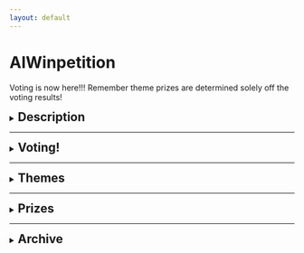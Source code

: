 ```yaml
---
layout: default
---
```


# AIWinpetition

Voting is now here!!! Remember theme prizes are determined solely off the voting results!

<div>
  <details>
    <summary><h2 style="display: inline;">Description</h2></summary>
    <p>The AIWinpetition is an innovation competition conducted by BuildingBloCS.SG in collaboration with AISG. Throughout the competition, students will be able to team up and work on an idea which brings their skills from previous workshops together.
    </p>

    <p>Students will be given various themes to choose from and maximise their creative thinking and computational skills. Finally, various teams will be awarded titles and provided feedback on their ideas, including theme prizes and even some special awards!</p>

  </details>
</div>

---

<div>
  <details>
    <summary><h2 style="display: inline;">Voting!</h2></summary>
    <div>
      <p>Click below to find out more about the submissions from the different teams! You are allowed to vote for different teams for video and prototype winners</p>
      <details>
        <summary><strong>Team 1</strong></summary>
        <br>
        <ul>
          <li>Click <a href="https://drive.google.com/file/d/1U8s-fy0gRW7mOwdchNYDd2XSmduTCnWD/view?usp=sharing">here</a> to view video</li>
          <li>Click <a href="https://drive.google.com/file/d/1b4DzStA6A3Y033goFR3Jh4fnj5PRqUrY/view?usp=sharing">here</a> to view prototype</li>
        </ul>
      </details>
      <br><br>
      <details>
        <summary><strong>Team 2</strong></summary>
        <br>
        <ul>
          <li>Click <a href="https://drive.google.com/file/d/1ZE14izo8y6ZVhJ8eNsHEVMyW8PoIh5Ew/view?usp=sharing">here</a> to view video</li>
          <li>Click <a href="https://drive.google.com/file/d/13LQM7rwg0SaX1MIlNYtd-1mZIszXgT0b/view?usp=sharing">here</a> to view prototype</li>
          <li>Click <a href="https://drive.google.com/file/d/1VipzJ7vtoDPMhfD25O3RxhkKawBAppXL/view?usp=sharing">here</a> to view supporting documents</li> 
          <li>Click <a href="https://github.com/ngjunjay/AIWinpetition_Team2_icantfindaname.py">here</a> to view Github Repository</li>
        </ul>
      </details>
      <br><br>
      <details>
        <summary><strong>Team 3</strong></summary>
        <br>
        <ul>
          <li>Click <a href="https://drive.google.com/file/d/1__Y2M41L3S5DSpuEU1qPjpapkTL7tMKs/view?usp=sharing">here</a> to view video</li>
          <li>Click <a href="https://drive.google.com/file/d/1pr5YyCAzM7T8AU_1K398CU5Ya8puWuvQ/view?usp=sharing">here</a> to view prototype</li>
          <li>Click <a href="https://github.com/Dawn1123-cell/AIWinpetition2_3_Prototype">here</a> to view Github Repository</li>
        </ul>
      </details>
      <br><br>
      <details>
        <summary><strong>Team 4</strong></summary>
        <br>
        <ul>
          <li>Click <a href="https://drive.google.com/file/d/1xbgsM_mjXQf_ddlccJdL25ZmqIGEk_u4/view?usp=sharing">here</a> to view video</li>
          <li>Click <a href="https://drive.google.com/file/d/1XOLvOP5-aiMnAHwVymWfxq-PfhzouAFS/view?usp=sharing">here</a> to view prototype</li>
          <li>Click <a href="https://drive.google.com/file/d/1-5JLUcL6rrfTdMj8OXL0e2Myie_rLML4/view?usp=sharing">here</a> to view supporting documents</li>
          <li>Click <a href="https://github.com/ZiLi-meowzz/AIWinpetition2_Team4_Space_FINAL">here</a> to view Github Repository</li>
        </ul>
      </details>
      <br><br>
      <details>
        <summary><strong>Team 5</strong></summary>
        <br>
        <ul>
          <li>Click <a href="https://drive.google.com/file/d/16AFEOhH57UuEp2r_81Qpb4z6_n4cudfy/view?usp=sharing">here</a> to view video</li>
          <li>Click <a href="https://drive.google.com/file/d/1b42fPJ4G5f12-1SucBPuJkmlJ_ysUjyH/view?usp=sharing">here</a> to view prototype</li>
          <li>Click <a href="https://drive.google.com/file/d/1VIglqXzebQH0nL7p-s2pYOhXSUs6uTWd/view?usp=sharing">here</a> to view supporting documents</li>
          <li>Click <a href="https://github.com/4llysa/AIWinpetition3_5_CGA">here</a> to view Github Repository</li>
        </ul>
      </details>
      <br><br>
      <details>
        <summary><strong>Team 6</strong></summary>
        <br>
        <ul>
          <li>Click <a href="https://drive.google.com/file/d/1Y8f2aF1nvIr_GPvBFpwH0SrtLCX6NEDZ/view?usp=sharing">here</a> to view video</li>
          <li>Click <a href="https://drive.google.com/file/d/1nKsMFwesxBuWn0YQDomlTUPNPYj3p7bi/view?usp=sharing">here</a> to view prototype</li>
          <li>Click <a href="https://drive.google.com/file/d/1VN1lmTQOvN3Wm9nlarGpAI-B_IRiFYUi/view?usp=sharing">here</a> to view supporting documents</li>
          <li>Click <a href="https://github.com/RottenLemons/AIWinpetition3_6_AImax">here</a> to view Github Repository</li>
        </ul>
      </details>
      <br><br>
      <details>
        <summary><strong>Team 7</strong></summary>
        <br>
        <ul>
          <li>Click <a href="https://drive.google.com/file/d/1uqMEng7uGALBAYoLlAz9mu0RvXi900vZ/view?usp=sharing">here</a> to view video</li>
          <li>Click <a href="https://drive.google.com/file/d/14hRwQo3u2tLnUgtkzYXj6MAUZiHInXcv/view?usp=sharing">here</a> to view prototype</li>
          <li>Click <a href="https://drive.google.com/file/d/1X__0Iy5_OTu700qQ8tu0rZo-zjkFjOBE/view?usp=sharing">here</a> to view supporting documents</li>
          <li>Click <a href="https://github.com/ThePyProgrammer/AIWinpetition3_7_FACE">here</a> to view Github Repository</li>
        </ul>
      </details>
      <br><br>
      <details>
        <summary><strong>Team 8</strong></summary>
        <br>
        <ul>
          <li>Click <a href="https://drive.google.com/file/d/1_a90d9pAPJGimHZ6USrrQd88qBFbSZKu/view?usp=sharing">here</a> to view video</li>
          <li>Click <a href="https://drive.google.com/file/d/1KqRRJjUPvhIKWO07xzWEmnaL_aFsIRvT/view?usp=sharing">here</a> to view prototype</li>
          <li>Click <a href="https://github.com/Ishneet0710/AIWinpetition3_8_MusicAI">here</a> to view Github Repository</li>
        </ul>
      </details>
      <br><br>
      <details>
        <summary><strong>Team 9</strong></summary>
        <br>
        <ul>
          <li>Click <a href="https://drive.google.com/file/d/1Midg-7Y6oaODHvglay4Cev7vJjs0lkHH/view?usp=sharing ">here</a> to view video</li>
          <li>Click <a href="https://teachablemachine.withgoogle.com/models/7lF0Kc5ze/">here</a> to view prototype</li>
          <li>Click <a href="https://drive.google.com/file/d/1NCTvxBa3OB4AYgZsWvHqrSwSbn3lyEKD/view?usp=sharing">here</a> to view supporting documents</li>
          <li>Click <a href="https://github.com/IEatRiceWithAFork/AIWinpetition3_9_DetectLah">here</a> to view Github Repository</li>
        </ul>
      </details>
      <br><br>
      <details>
        <summary><strong>Team 10</strong></summary>
        <br>
        <ul>
          <li>Click <a href="https://drive.google.com/file/d/1Midg-7Y6oaODHvglay4Cev7vJjs0lkHH/view?usp=sharing">here</a> to view video</li>
          <li>Click <a href="https://drive.google.com/file/d/1xXZUDAWMDqT9uHh39UJUniIJLvZ9OZFp/view?usp=sharing">here</a> to view prototype</li>
          <li>Click <a href="https://github.com/yewcheng/AIWinpetition2_10_ABI">here</a> to view Github Repository</li>
        </ul>
      </details>
    </div>
    <br><br>
    <iframe src="https://docs.google.com/forms/d/e/1FAIpQLSf0yes2oqDSKG7XfnQwnEddG1h-TBk3t0XoIGXe-9r1QJeDaA/viewform?embedded=true" width="640" height="1140" frameborder="0" marginheight="0" marginwidth="0">Loading…</iframe>
  </details>
</div>

---

<div>
  <details>
    <summary><h2 style="display: inline;">Themes</h2></summary>
    <p>For AIWinpetition 2021, we have a total of 6 themes. For each of the themes, we have prepared a few guiding questions to help you in your ideation process.</p>
    <div>
      <details>
        <summary><strong>Travel the World</strong></summary>
        <br>
        <p>Guiding questions</p>
        <ul>
          <li>How can Singapore boost its tourism sector through AI?</li>
          <li>How can we replicate the fun of travelling?</li>
        </ul>
        <small><i>You do not need to follow or use any of the guiding questions if you do not want to</i></small>
      </details>

      <br><br>

      <details>
        <summary><strong>Gaming</strong></summary>
        <br>
        <p>Guiding questions</p>
        <ul>
          <li>How can AI make games more immersive?</li>
          <li>Can better scene renders be produced, maybe for AR?</li>
          <li>Can NPCs be more realistic? Maybe AI can explore the best ways to play a game?</li>
        </ul>
        <small><i>You do not need to follow or use any of the guiding questions if you do not want to</i></small>
      </details>

      <br><br>

      <details>
        <summary><strong>All about Music</strong></summary>
        <br>
        <p>Guiding questions</p>
        <ul>
          <li>Can AI create a new revolution of music?</li>
          <li>How can AI maintain and promote music culture?</li>
        </ul>
        <small><i>You do not need to follow or use any of the guiding questions if you do not want to</i></small>
      </details>

      <br><br>

      <details>
        <summary><strong>Team Bonding</strong></summary>
        <br>
        <p>Guiding questions</p>
        <ul>
          <li>Can AI boost relationships between families or friendships?</li>
          <li>Can AI improve team dynamics, or even productivity within teams?</li>
        </ul>
        <small><i>You do not need to follow or use any of the guiding questions if you do not want to</i></small>
      </details>

      <br><br>

      <details>
        <summary><strong>Escape from Earth</strong></summary>
        <br>
        <p>Guiding questions</p>
        <ul>
          <li>How can AI be explored in a space context?</li>
          <li>Can AI tackle space debris?</li>
          <li>Can AI be involved in processing data from satellites?</li>
        </ul>
        <small><i>You do not need to follow or use any of the guiding questions if you do not want to</i></small>
      </details>

      <br><br>

      <details>
        <summary><strong>Inspired by Hollywood</strong></summary>
        <br>
        <p>Guiding questions</p>
        <ul>
          <li>Can AI be used in filming or media production, in the Hollywood context?</li>
          <li>Relating to one movie/ film that you have seen, do you think AI can be used in their context? For eg: can AI be used in Harry Potter? </li>
        </ul>
        <small><i>You do not need to follow or use any of the guiding questions if you do not want to</i></small>
      </details>

      <br>

    </div>

  </details>
</div>

---

<div>
  <details>
    <summary><h2 style="display:inline;">Prizes</h2></summary>
    <p>For AIWinpetition 2021, we have 3 types of prizes up for grabs!</p>
    <div>
      <details>
        <summary><strong>6 Theme Awards</strong></summary>
        <br>
        <p>At the end of the AIWinpetition, all submissions would be uploaded online for public voting. The team with the most votes for each theme would win the following prizes!</p>
        <ul>
          <li>BBCS T-shirt</li>
        </ul>
        <small><i>BuildingBloCS reserves the rights to change the prizes at any point in time</i></small>
      </details>

      <br><br>

      <details>
        <summary><strong>5 Point-Based Awards</strong></summary>
        <br>
        <p>Throughout the AIWinpetition, teams are able to win points through participation in various games and trivia on top of submitting of the daily submittables. The top 5 teams with the most points would win the following prizes!</p>
        <ul>
          <li>3 month <a href="https://codecombat.com">CodeCombat</a> subscription allowing access to more than 300 unique and exciting CodeCombat levels! (CS1 - CS6)</li>
        </ul>
        <small><i>BuildingBloCS reserves the rights to change the prizes at any point in time</i></small>
      </details>

      <br><br>

      <details>
        <summary><strong>3 Judges Choice Awards</strong></summary>
        <br>
        <p>On the last day, AISG would be judging the submissions from the various teams, and the top 3 teams chosen by AISG would win the following prizes!</p>
        <ul>
          <li>1 year <a href="https://learn.aisingapore.org">LearnAI subscription</a> allowing access to industry certified AI courses worth around $200+!</li>
        </ul>
        <small><i>BuildingBloCS reserves the rights to change the prizes at any point in time</i></small>
      </details>

      <br>

    </div>

  </details>
</div>

---

<div>
  <details>
    <summary><h2 style="display: inline;">Archive</h2></summary>
    <div>
      <details>
        <summary><h2 style="display: inline;">Schedule (important timings to take note)</h2></summary>
        <div>
          <br>

          <details>
            <summary><strong>(COMPLETED) Day 1</strong></summary>
            <br>
            <table>
              <tr>
                <th><strong>Timings</strong></th>
                <th><strong>Activity</strong></th>
                <th><strong>Description</strong></th>
              </tr>
              <tr>
                <td>0930-0950</td>
                <td>AIWinpetition Briefing</td>
                <td>Briefing would signify the official launch of the AIWinpetition with the release of the themes and announcement of prizes</td>
              </tr>
              <tr>
                <td>1400-1530</td>
                <td>Ideation Time</td>
                <td>Participants are to go into their breakout rooms and start ideating with their team</td>
              </tr>
              <tr>
                <td>1400-2359</td>
                <td>Consultations Slots Open</td>
                <td>Participants who are stuck in the ideation process can proceed to Discord #conference-consultation channel to get a ticket which books them a slot with one of the AI Workshop Speakers who would help them in the ideation process. <i>Note the speakers would not directly give you answers, but rather would prompt you in the right direction</i></td>
              </tr>
              <tr>
                <td><strong>By 2359</strong></td>
                <td><strong>Submission of Stage 1 submittables</strong></td>
                <td><strong>Participants are to submit their ideation documents through the Google Forms below before 2359 in order for them to qualify for stage 1 judging which has up to 400 points for grabs</strong></td>
              </tr>
            </table>
            <br>
            <small><i>Based on the current situations, the schedule is subjected to changes</i></small>
          </details>

          <br><br>

          <details>
            <summary><strong>(COMPLETED) Day 2</strong></summary>
            <br>
            <table>
              <tr>
                <th><strong>Timings</strong></th>
                <th><strong>Activity</strong></th>
                <th><strong>Description</strong></th>
              </tr>
              <tr>
                <td>0945-1045</td>
                <td>Teams work on second submission</td>
                <td>Teams are to work together in their breakout rooms on their prototype</td>
              </tr>
              <tr>
                <td>1445-1550</td>
                <td>Teams work on second submission</td>
                <td>Teams are to work together in their breakout rooms on their prototype</td>
              </tr>
              <tr>
                <td>1630-1745</td>
                <td>Teams work on second submission</td>
                <td>Teams are to work together in their breakout rooms on their prototype</td>
              </tr>
            </table>
            <br>
            <small><i>Based on the current situations, the schedule is subjected to changes</i></small>
          </details>

          <br><br>

          <details>
            <summary><strong>Day 3</strong></summary>
            <br>
            <table>
              <tr>
                <th><strong>Timings</strong></th>
                <th><strong>Activity</strong></th>
                <th><strong>Description</strong></th>
              </tr>
              <tr>
                <td>1025-1730</td>
                <td>Teams to work on final submission</td>
                <td>Teams are to work together in their breakout rooms on their prototype and video</td>
              </tr>
              <tr>
                <td>1100-1300</td>
                <td>Trivia 1</td>
                <td>Complete the following courses on BuildingBloCS Coursemology Website:
                  <ul>
                    <li>"Check Your Understanding: Face Recognition with Python"</li>
                  </ul>
                </td>
              </tr>
              <tr>
                <td>1400-1430</td>
                <td>Games 1</td>
                <td><a href="https://research.google.com/semantris">Semantris</a> is a word association game powered by machine learning made by Google.
                  <ul>
                    <li>Part 1: List words related to the prompt as quickly as possible (Arcade Mode).</li>
                    <li>Part 2: Summarise the technology behind Semantris in 150 words using advanced keywords related to machine learning.</li>
                  </ul>
                </td>
              </tr>
              <tr>
                <td>1500-1600</td>
                <td>Trivia 2</td>
                <td>Complete the following courses on BuildingBloCS Coursemology Website:
                  <ul>
                    <li>"Check Your Understanding: Introduction to Machine Learning"</li>
                    <li>"Check Your Understanding: Dino AI"</li>
                    <li>"Check Your Understanding: Music with AI"</li>
                  </ul>
                </td>
              </tr>
              <tr>
                <td>1630-1700</td>
                <td>Games 2</td>
                <td>More details to be released soon!</td>
              </tr>
            </table>
            <br>
            <small><i>Based on the current situations, the schedule is subjected to changes</i></small>
          </details>

          <br>
        </div>

      </details>
    </div>

    <br><br>

    <div>
      <details>
        <summary><h2 style="display:inline;">Submissions</h2></summary>
        <br>
        <div>
          <details>
            <summary><strong>Final Submission (opens at 1645, closes at 2359)</strong></summary>
            <br>
            <p><strong>Submit your final prototype and pitch video by day 3, 2359 below.</strong> We will return the feedback and announce the results by Sunday, 2359.</p>

            <p>This submission will be graded and up to
              <ul>
                <li>
                  <strong>400 points</strong> for the pitch video
                  <ul>
                    <li>Explain your idea fully in your pitch video.</li>
                    <li>Do not upload your pitch video to the repository, just attach the file directly to the Google Form.</li>
                  </ul>
                </li>
                <li>
                  <strong>1000 points</strong> for the prototype
                  <ul>
                    <li>It is recommended to submit a supporting document alongside your prototype so we can understand the technology implemented and the justification for their use.</li>
                    <li>Put your prototype and relevant documents in a Github repository, named <span style="color: red;">AIWinpetition3_TeamNumber_ProjectName</span>, and submit the repository link.</li>
                  </ul>
                </li>
              </ul>
            </p>

            <p><u>Please note code and non-code options are allowed, but the main focus is for you to present your idea well</u>.</p>

            <p>Thank you and good luck!</p>

            <p>Please submit your entries <a href="https://docs.google.com/forms/d/e/1FAIpQLSeZBf5OwPFPgD1fGWGbjSRVMp8W7nKBaKLOlobkLvlfWlJwjw/viewform">here</a> <strong>before 2359</strong>. All late submissions will be penalised.</p>
          </details>

          <br><br>

          <details>
            <summary><strong>Trivia 1 Submission (opens at 1130, closes at 1300)</strong></summary>
            <br>
            <p>Head over to <a href="https://go.buildingblocs.sg/coursemology">BuildingBloCS Coursemology Website</a> to and complete the following courses</p>
            <ul>
              <li><strong>Check Your Understanding: Face Recognition with Python</strong></li>
            </ul>

            <p>You can gain up to <strong>400 points</strong></p>

            <p>Please do this on the Coursemology Website <strong>before 1300</strong> as we would be taking the scores off there.</p>
          </details>

          <br><br>

          <details>
            <summary><strong>Games 1 Submission (opens at 1400, closes at 1430)</strong></summary>
            <br>
            <p><a href="https://research.google.com/semantris">Semantris</a> is a word association game powered by machine learning made by Google.</p>
            <ul>
              <li>Part 1: List words related to the prompt as quickly as possible (Arcade Mode).</li>
              <li>Part 2: Summarise the technology behind Semantris in 150 words using advanced keywords related to machine learning.</li>
            </ul>

            <p>You can gain up to <strong>400 points</strong></p>

            <p>Please submit your answers <a href="https://go.buildingblocs.sg/games/1">here</a> <strong>before 1430</strong></p>


          </details>

          <br><br>

          <details>
            <summary><strong>Trivia 2 Submission (opens at 1500, closes at 1600)</strong></summary>
            <br>
            <p>Head over to <a href="https://go.buildingblocs.sg/coursemology">BuildingBloCS Coursemology Website</a> to and complete the following courses</p>
            <ul>
              <li><strong>Check Your Understanding: Introduction to Machine Learning</strong></li>
              <li><strong>Check Your Understanding: Dino AI</strong></li>
              <li><strong>Check Your Understanding: Music with AI</strong></li>
            </ul>

            <p>You can gain up to <strong>400 points</strong></p>

            <p>Please do this on the Coursemology Website <strong>before 1600</strong> as we would be taking the scores off there.</p>
          </details>

          <br><br>

          <details>
            <summary><strong>Games 2 Submission (opens at 1630, closes at 1700)</strong></summary>
            <br>
            <p>Head over to <a href="https://affinelayer.com/pixsrv/">Pixsrv</a></p>
            <ul>
              <li>
                Task 1
                <ul>
                  <li>Draw a museum with the facades tool, and submit a photo file of the converted drawing.</li>
                  <li>Judged on how closely it resembles a museum and its <strong>aesthetics</strong>.</li>
                </ul>
              </li>
              <li>
                Task 2
                <ul>
                  <li>Summarise how Image-to-Image demonstration works in 150 words using advanced machine learning keywords.</li>
                </ul>
              </li>
            </ul>

            <p>You can gain up to <strong>400 points</strong></p>

            <p>Please submit your answers <a href="https://go.buildingblocs.sg/games/2">here</a> <strong>before 1700</strong></p>
          </details>

          <br>
        </div>

      </details>
    </div>

    <br><br>

    <div>
      <details>
        <summary><h2 style="display:inline;">Resources</h2></summary>
        <p>The organisers have compiled a list of resources <a href="https://go.buildingblocs.sg/winpetition/booklet/details">here</a>. Do use them wisely!</p>

        <p>On top of that if you require any help during the competition, feel free to get a ticket within our <a href="https://go.buildingblocs.sg/discord">Discord Server</a> (under #conference-consultation), and our organisers would be there to assist you.</p>

      </details>
    </div>

  </details>
  
</div>

